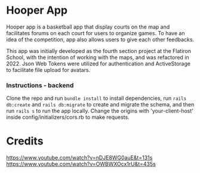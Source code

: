 # Hooper App

Hooper app is a basketball app that display courts on the map and facilitates forums on each court for users to organize games. To have an idea of the competition, app also allows users to give each other feedbacks. 

This app was initially developed as the fourth section project at the Flatiron School, with the intention of working with the maps, and was refactored in 2022. Json Web Tokens were utilized for authentication and ActiveStorage to facilitate file upload for avatars.

### Instructions - backend
Clone the repo and run `bundle install` to install dependencies, run `rails db:create` and `rails db:migrate` to create and migrate the schema, and then run `rails s` to run the app locally. Change the origins with 'your-client-host' inside config/initializers/cors.rb to make requests.

# Credits
https://www.youtube.com/watch?v=nDJE8WG0auE&t=131s
https://www.youtube.com/watch?v=OWBWXOcx1rU&t=435s
